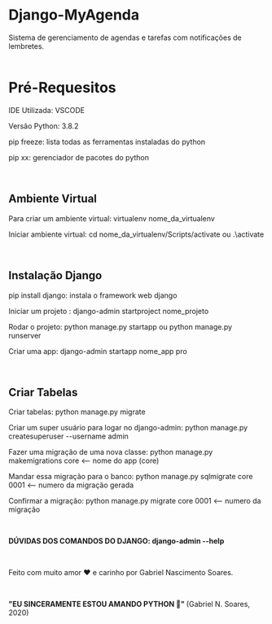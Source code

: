 # Django-MyAgenda
Sistema de gerenciamento de agendas e tarefas com notificações de lembretes. 
<br> <br>


<h1> Pré-Requesitos </h1>

IDE Utilizada: VSCODE

Versão Python: 3.8.2

pip freeze: lista todas as ferramentas instaladas do python

pip xx: gerenciador de pacotes do python 

<br>

<h2> Ambiente Virtual </h2>

Para criar um ambiente virtual: virtualenv nome_da_virtualenv

Iniciar ambiente virtual: cd nome_da_virtualenv/Scripts/activate ou .\activate

<br>


<h2> Instalação Django </h2>

pip install django: instala o framework web django

 Iniciar um projeto : django-admin startproject nome_projeto

 Rodar o projeto: python manage.py startapp ou python manage.py runserver

 Criar uma app: django-admin startapp nome_app pro

<br>

<h2> Criar Tabelas  </h2> 

Criar tabelas: python manage.py migrate

Criar um super usuário para logar no django-admin: python manage.py createsuperuser --username admin

Fazer uma migração de uma nova classe: python manage.py makemigrations core <-- nome do app (core)

Mandar essa migração para o banco: python manage.py sqlmigrate core 0001 <-- numero da migração gerada

Confirmar a migração: python manage.py migrate core 0001 <-- numero da migração

<br>

<b> DÚVIDAS DOS COMANDOS DO DJANGO: django-admin --help </b>

<br>

Feito com muito amor :heart: e carinho por Gabriel Nascimento Soares.

<br>

<strong> "EU SINCERAMENTE ESTOU AMANDO PYTHON  :snake:" </strong> (Gabriel N. Soares, 2020)
